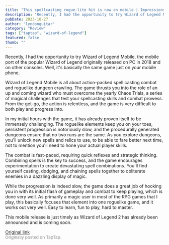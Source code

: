 ```yaml
---
title: "This spellcasting rogue-lite hit is now on mobile | Impressions - Wizard of Legend Mobile"
description: "Recently, I had the opportunity to try Wizard of Legend Mobile, the mobile port of the popular Wizard of Legend originally released on PC in 2018 and on other consoles.  Well, it's basically the same game just on your mobile phone."
pubDate: 2023-10-27
author: "lyndonguitar"
category: "Review"
tags: ["taptap", "wizard-of-legend"]
featured: false
thumb: ""
---
```


Recently, I had the opportunity to try Wizard of Legend Mobile, the mobile port of the popular Wizard of Legend originally released on PC in 2018 and on other consoles.  Well, it's basically the same game just on your mobile phone.

Wizard of Legend Mobile is all about action-packed spell casting combat and roguelike dungeon crawling. The game thrusts you into the role of an up and coming wizard who must overcome the yearly Chaos Trials, a series of magical challenges that test your spellcasting skills and combat prowess. From the get-go, the action is relentless, and the game is very difficult to both play and progress into.

In my initial hours with the game, it has already proven itself to be immensely challenging. The roguelike elements keep you on your toes, persistent progression is notoriously slow, and the procedurally generated dungeons ensure that no two runs are the same.  As you explore dungeons, you'll unlock new spells and relics to use, to be able to fare better next time, not to mention you'll need to hone your actual player skills.

The combat is fast-paced, requiring quick reflexes and strategic thinking. Combining spells is the key to success, and the game encourages experimentation to create devastating spell combinations. You'll find yourself casting, dodging, and chaining spells together to obliterate enemies in a dazzling display of magic.

While the progression is indeed slow, the game does a great job of hooking you in with its initial flash of gameplay and combat to keep playing, which is done very well. As primarily a magic user in most of the RPG games that I play, this basically focuses that element into one roguelike game, and it works out very well. Easy to learn, fun to play, hard to master.

This mobile release is just timely as Wizard of Legend 2 has already been announced and is coming soon.

[Original link](https://www.taptap.io/post/6473720)<br><span style="font-size: 0.95em; color: #888;">Originally posted on TapTap.</span>
